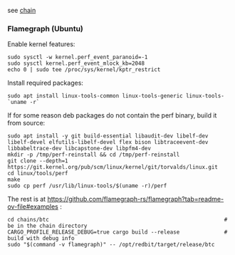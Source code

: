 see [chain](../chain/README.md)

### Flamegraph (Ubuntu)

Enable kernel features:
```
sudo sysctl -w kernel.perf_event_paranoid=-1
sudo sysctl kernel.perf_event_mlock_kb=2048
echo 0 | sudo tee /proc/sys/kernel/kptr_restrict
```
Install required packages:
```
sudo apt install linux-tools-common linux-tools-generic linux-tools-`uname -r`
```
If for some reason deb packages do not contain the perf binary, build it from source:
```
sudo apt install -y git build-essential libaudit-dev libelf-dev libelf-devel elfutils-libelf-devel flex bison libtraceevent-dev libbabeltrace-dev libcapstone-dev libpfm4-dev
mkdir -p /tmp/perf-reinstall && cd /tmp/perf-reinstall
git clone --depth=1 https://git.kernel.org/pub/scm/linux/kernel/git/torvalds/linux.git
cd linux/tools/perf
make
sudo cp perf /usr/lib/linux-tools/$(uname -r)/perf
```

The rest is at https://github.com/flamegraph-rs/flamegraph?tab=readme-ov-file#examples :
```
cd chains/btc                                                       # be in the chain directory 
CARGO_PROFILE_RELEASE_DEBUG=true cargo build --release              # build with debug info
sudo "$(command -v flamegraph)" -- /opt/redbit/target/release/btc   
```